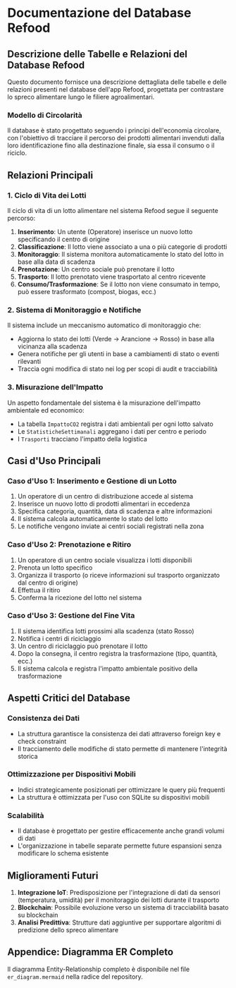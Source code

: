 # Documentazione del Database Refood

## Descrizione delle Tabelle e Relazioni del Database Refood

Questo documento fornisce una descrizione dettagliata delle tabelle e delle relazioni presenti nel database dell'app Refood, progettata per contrastare lo spreco alimentare lungo le filiere agroalimentari.

### Modello di Circolarità

Il database è stato progettato seguendo i principi dell'economia circolare, con l'obiettivo di tracciare il percorso dei prodotti alimentari invenduti dalla loro identificazione fino alla destinazione finale, sia essa il consumo o il riciclo.

## Relazioni Principali

### 1. Ciclo di Vita dei Lotti

Il ciclo di vita di un lotto alimentare nel sistema Refood segue il seguente percorso:

1. **Inserimento**: Un utente (Operatore) inserisce un nuovo lotto specificando il centro di origine
2. **Classificazione**: Il lotto viene associato a una o più categorie di prodotti
3. **Monitoraggio**: Il sistema monitora automaticamente lo stato del lotto in base alla data di scadenza
4. **Prenotazione**: Un centro sociale può prenotare il lotto
5. **Trasporto**: Il lotto prenotato viene trasportato al centro ricevente
6. **Consumo/Trasformazione**: Se il lotto non viene consumato in tempo, può essere trasformato (compost, biogas, ecc.)

### 2. Sistema di Monitoraggio e Notifiche

Il sistema include un meccanismo automatico di monitoraggio che:

- Aggiorna lo stato dei lotti (Verde → Arancione → Rosso) in base alla vicinanza alla scadenza
- Genera notifiche per gli utenti in base a cambiamenti di stato o eventi rilevanti
- Traccia ogni modifica di stato nei log per scopi di audit e tracciabilità

### 3. Misurazione dell'Impatto

Un aspetto fondamentale del sistema è la misurazione dell'impatto ambientale ed economico:

- La tabella `ImpattoCO2` registra i dati ambientali per ogni lotto salvato
- Le `StatisticheSettimanali` aggregano i dati per centro e periodo
- I `Trasporti` tracciano l'impatto della logistica

## Casi d'Uso Principali

### Caso d'Uso 1: Inserimento e Gestione di un Lotto

1. Un operatore di un centro di distribuzione accede al sistema
2. Inserisce un nuovo lotto di prodotti alimentari in eccedenza
3. Specifica categoria, quantità, data di scadenza e altre informazioni
4. Il sistema calcola automaticamente lo stato del lotto
5. Le notifiche vengono inviate ai centri sociali registrati nella zona

### Caso d'Uso 2: Prenotazione e Ritiro

1. Un operatore di un centro sociale visualizza i lotti disponibili
2. Prenota un lotto specifico
3. Organizza il trasporto (o riceve informazioni sul trasporto organizzato dal centro di origine)
4. Effettua il ritiro
5. Conferma la ricezione del lotto nel sistema

### Caso d'Uso 3: Gestione del Fine Vita

1. Il sistema identifica lotti prossimi alla scadenza (stato Rosso)
2. Notifica i centri di riciclaggio
3. Un centro di riciclaggio può prenotare il lotto
4. Dopo la consegna, il centro registra la trasformazione (tipo, quantità, ecc.)
5. Il sistema calcola e registra l'impatto ambientale positivo della trasformazione

## Aspetti Critici del Database

### Consistenza dei Dati

- La struttura garantisce la consistenza dei dati attraverso foreign key e check constraint
- Il tracciamento delle modifiche di stato permette di mantenere l'integrità storica

### Ottimizzazione per Dispositivi Mobili

- Indici strategicamente posizionati per ottimizzare le query più frequenti
- La struttura è ottimizzata per l'uso con SQLite su dispositivi mobili

### Scalabilità

- Il database è progettato per gestire efficacemente anche grandi volumi di dati
- L'organizzazione in tabelle separate permette future espansioni senza modificare lo schema esistente

## Miglioramenti Futuri

1. **Integrazione IoT**: Predisposizione per l'integrazione di dati da sensori (temperatura, umidità) per il monitoraggio dei lotti durante il trasporto
2. **Blockchain**: Possibile evoluzione verso un sistema di tracciabilità basato su blockchain
3. **Analisi Predittiva**: Strutture dati aggiuntive per supportare algoritmi di predizione dello spreco alimentare

## Appendice: Diagramma ER Completo

Il diagramma Entity-Relationship completo è disponibile nel file `er_diagram.mermaid` nella radice del repository.
